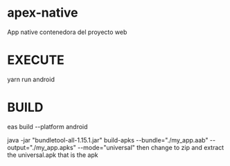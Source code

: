 # apex-native
App native contenedora del proyecto web

# EXECUTE
 yarn run android

# BUILD
 eas build --platform android

java -jar "bundletool-all-1.15.1.jar" build-apks --bundle="./my_app.aab" --output="./my_app.apks" --mode="universal" then change to zip and extract the universal.apk that is the apk
